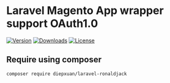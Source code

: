 Laravel Magento App wrapper support OAuth1.0
============================================

[![Version](https://img.shields.io/packagist/v/diepxuan/laravel-ronaldjack)](https://packagist.org/packages/diepxuan/laravel-ronaldjack)
[![Downloads](https://img.shields.io/packagist/dt/diepxuan/laravel-ronaldjack)](https://packagist.org/packages/diepxuan/laravel-ronaldjack)
[![License](https://img.shields.io/packagist/l/diepxuan/laravel-ronaldjack)](https://packagist.org/packages/diepxuan/laravel-ronaldjack)

Require using composer
----------------------

```bash
composer require diepxuan/laravel-ronaldjack
```

